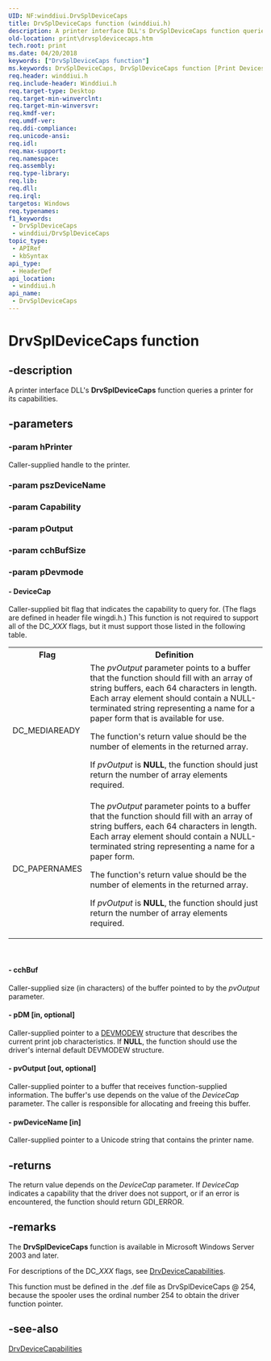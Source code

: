 ```yaml
---
UID: NF:winddiui.DrvSplDeviceCaps
title: DrvSplDeviceCaps function (winddiui.h)
description: A printer interface DLL's DrvSplDeviceCaps function queries a printer for its capabilities.
old-location: print\drvspldevicecaps.htm
tech.root: print
ms.date: 04/20/2018
keywords: ["DrvSplDeviceCaps function"]
ms.keywords: DrvSplDeviceCaps, DrvSplDeviceCaps function [Print Devices], print.drvspldevicecaps, print_interface-graphics_8c345fd4-e513-44ff-94b0-2f035db6a022.xml, winddiui/DrvSplDeviceCaps
req.header: winddiui.h
req.include-header: Winddiui.h
req.target-type: Desktop
req.target-min-winverclnt: 
req.target-min-winversvr: 
req.kmdf-ver: 
req.umdf-ver: 
req.ddi-compliance: 
req.unicode-ansi: 
req.idl: 
req.max-support: 
req.namespace: 
req.assembly: 
req.type-library: 
req.lib: 
req.dll: 
req.irql: 
targetos: Windows
req.typenames: 
f1_keywords:
 - DrvSplDeviceCaps
 - winddiui/DrvSplDeviceCaps
topic_type:
 - APIRef
 - kbSyntax
api_type:
 - HeaderDef
api_location:
 - winddiui.h
api_name:
 - DrvSplDeviceCaps
---
```


# DrvSplDeviceCaps function


## -description

A printer interface DLL's <b>DrvSplDeviceCaps</b> function queries a printer for its capabilities.

## -parameters

### -param hPrinter

Caller-supplied handle to the printer.

### -param pszDeviceName

### -param Capability

### -param pOutput

### -param cchBufSize

### -param pDevmode

#### - DeviceCap

Caller-supplied bit flag that indicates the capability to query for. (The flags are defined in header file wingdi.h.) This function is not required to support all of the DC_<i>XXX</i> flags, but it must support those listed in the following table.

<table>
<tr>
<th>Flag</th>
<th>Definition</th>
</tr>
<tr>
<td>
DC_MEDIAREADY

</td>
<td>
The <i>pvOutput</i> parameter points to a buffer that the function should fill with an array of string buffers, each 64 characters in length. Each array element should contain a NULL-terminated string representing a name for a paper form that is available for use. 

The function's return value should be the number of elements in the returned array.

If <i>pvOutput</i> is <b>NULL</b>, the function should just return the number of array elements required.

</td>
</tr>
<tr>
<td>
DC_PAPERNAMES

</td>
<td>
The <i>pvOutput</i> parameter points to a buffer that the function should fill with an array of string buffers, each 64 characters in length. Each array element should contain a NULL-terminated string representing a name for a paper form. 

The function's return value should be the number of elements in the returned array.

If <i>pvOutput</i> is <b>NULL</b>, the function should just return the number of array elements required.

</td>
</tr>
</table>
 


#### - cchBuf

Caller-supplied size (in characters) of the buffer pointed to by the <i>pvOutput</i> parameter.


#### - pDM [in, optional]

Caller-supplied pointer to a <a href="/windows/win32/api/wingdi/ns-wingdi-devmodew">DEVMODEW</a> structure that describes the current print job characteristics. If <b>NULL</b>, the function should use the driver's internal default DEVMODEW structure. 


#### - pvOutput [out, optional]

Caller-supplied pointer to a buffer that receives function-supplied information. The buffer's use depends on the value of  the <i>DeviceCap</i> parameter. The caller is responsible for allocating and freeing this buffer. 


#### - pwDeviceName [in]

Caller-supplied pointer to a Unicode string that contains the printer name.

## -returns

The return value depends on the <i>DeviceCap</i> parameter. If <i>DeviceCap</i> indicates a capability that the driver does not support, or if an error is encountered, the function should return GDI_ERROR.

## -remarks

The <b>DrvSplDeviceCaps</b> function is available in Microsoft Windows Server 2003 and later.

For descriptions of the DC_<i>XXX</i> flags, see <a href="/windows-hardware/drivers/ddi/winddiui/nf-winddiui-drvdevicecapabilities">DrvDeviceCapabilities</a>.

This function must be defined in the .def file as DrvSplDeviceCaps @ 254, because the spooler uses the ordinal number 254 to obtain the driver function pointer.

## -see-also

<a href="/windows-hardware/drivers/ddi/winddiui/nf-winddiui-drvdevicecapabilities">DrvDeviceCapabilities</a>

